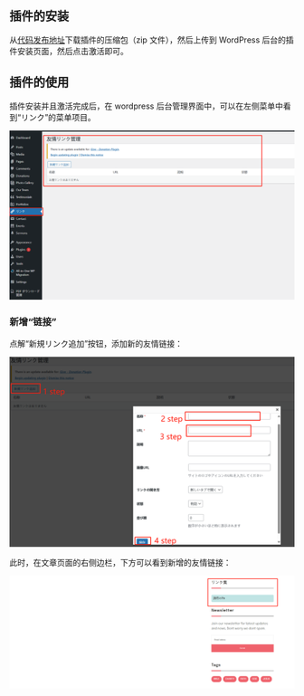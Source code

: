## 插件的安装

从[代码发布地址](https://github.com/suhanyujie/wp-link-gallery/releases)下载插件的压缩包（zip 文件），然后上传到 WordPress 后台的插件安装页面，然后点击激活即可。

## 插件的使用

插件安装并且激活完成后，在 wordpress 后台管理界面中，可以在左侧菜单中看到“リンク”的菜单项目。

![link menu show](../../images/image.png)

### 新增“链接”

点解“新規リンク追加”按钮，添加新的友情链接：

![add new link](../../images/image-1.png)

此时，在文章页面的右侧边栏，下方可以看到新增的友情链接：

![alt text](../../images/image-2.png)
